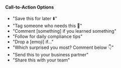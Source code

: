 #### Call-to-Action Options

- "Save this for later ⬇️"
- "Tag someone who needs this 👀"
- "Comment [something] if you learned something"
- "Follow for daily compliance tips"
- "Drop a [emoji] if..."
- "Which surprised you most? Comment below 👇"
- "Send this to your business partner"
- "Share this with your team"
